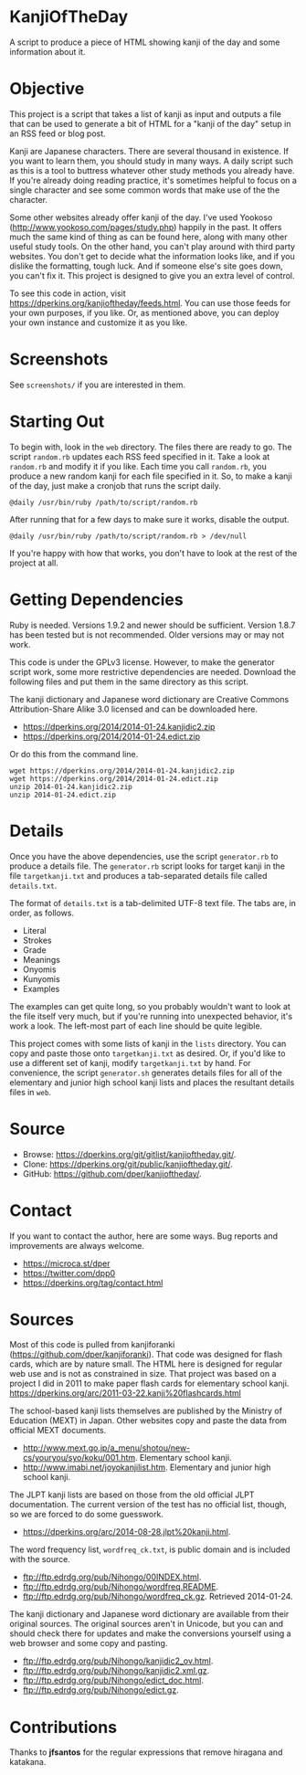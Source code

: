 KanjiOfTheDay
=============

A script to produce a piece of HTML showing kanji of the day and some information about it.


Objective
=========

This project is a script that takes a list of kanji as input and outputs a file that can be used to generate a bit of HTML for a "kanji of the day" setup in an RSS feed or blog post.

Kanji are Japanese characters.  There are several thousand in existence.  If you want to learn them, you should study in many ways.  A daily script such as this is a tool to buttress whatever other study methods you already have.  If you're already doing reading practice, it's sometimes helpful to focus on a single character and see some common words that make use of the the character.

Some other websites already offer kanji of the day.  I've used Yookoso (<http://www.yookoso.com/pages/study.php>) happily in the past.  It offers much the same kind of thing as can be found here, along with many other useful study tools.  On the other hand, you can't play around with third party websites.  You don't get to decide what the information looks like, and if you dislike the formatting, tough luck.  And if someone else's site goes down, you can't fix it.  This project is designed to give you an extra level of control.

To see this code in action, visit <https://dperkins.org/kanjioftheday/feeds.html>.  You can use those feeds for your own purposes, if you like.  Or, as mentioned above, you can deploy your own instance and customize it as you like.


Screenshots
===========

See `screenshots/` if you are interested in them.


Starting Out
============

To begin with, look in the `web` directory.  The files there are ready to go.  The script `random.rb` updates each RSS feed specified in it.  Take a look at `random.rb` and modify it if you like.  Each time you call `random.rb`, you produce a new random kanji for each file specified in it.  So, to make a kanji of the day, just make a cronjob that runs the script daily.

```
@daily /usr/bin/ruby /path/to/script/random.rb
```

After running that for a few days to make sure it works, disable the output.

```
@daily /usr/bin/ruby /path/to/script/random.rb > /dev/null
```

If you're happy with how that works, you don't have to look at the rest of the project at all.


Getting Dependencies
====================

Ruby is needed.  Versions 1.9.2 and newer should be sufficient.  Version 1.8.7 has been tested but is not recommended.  Older versions may or may not work.

This code is under the GPLv3 license.  However, to make the generator script work, some more restrictive dependencies are needed.  Download the following files and put them in the same directory as this script.

The kanji dictionary and Japanese word dictionary are Creative Commons Attribution-Share Alike 3.0 licensed and can be downloaded here.

* <https://dperkins.org/2014/2014-01-24.kanjidic2.zip>
* <https://dperkins.org/2014/2014-01-24.edict.zip>

Or do this from the command line.

    wget https://dperkins.org/2014/2014-01-24.kanjidic2.zip
    wget https://dperkins.org/2014/2014-01-24.edict.zip
    unzip 2014-01-24.kanjidic2.zip
    unzip 2014-01-24.edict.zip


Details
=======

Once you have the above dependencies, use the script `generator.rb` to produce a details file.  The `generator.rb` script looks for target kanji in the file `targetkanji.txt` and produces a tab-separated details file called `details.txt`.

The format of `details.txt` is a tab-delimited UTF-8 text file.  The tabs are, in order, as follows.

* Literal
* Strokes
* Grade
* Meanings
* Onyomis
* Kunyomis
* Examples

The examples can get quite long, so you probably wouldn't want to look at the file itself very much, but if you're running into unexpected behavior, it's work a look.  The left-most part of each line should be quite legible.

This project comes with some lists of kanji in the `lists` directory.  You can copy and paste those onto `targetkanji.txt` as desired.  Or, if you'd like to use a different set of kanji, modify `targetkanji.txt` by hand.  For convenience, the script `generator.sh` generates details files for all of the elementary and junior high school kanji lists and places the resultant details files in `web`.


Source
======

* Browse: <https://dperkins.org/git/gitlist/kanjioftheday.git/>.
* Clone: <https://dperkins.org/git/public/kanjioftheday.git/>.
* GitHub: <https://github.com/dper/kanjioftheday/>.


Contact
=======

If you want to contact the author, here are some ways.  Bug reports and improvements are always welcome.

* <https://microca.st/dper>
* <https://twitter.com/dpp0>
* <https://dperkins.org/tag/contact.html>


Sources
=======

Most of this code is pulled from kanjiforanki (<https://github.com/dper/kanjiforanki>).  That code was designed for flash cards, which are by nature small.  The HTML here is designed for regular web use and is not as constrained in size.  That project was based on a project I did in 2011 to make paper flash cards for elementary school kanji.  <https://dperkins.org/arc/2011-03-22.kanji%20flashcards.html>

The school-based kanji lists themselves are published by the Ministry of Education (MEXT) in Japan.  Other websites copy and paste the data from official MEXT documents.

* <http://www.mext.go.jp/a_menu/shotou/new-cs/youryou/syo/koku/001.htm>.  Elementary school kanji.
* <http://www.imabi.net/joyokanjilist.htm>.  Elementary and junior high school kanji.

The JLPT kanji lists are based on those from the old official JLPT documentation.  The current version of the test has no official list, though, so we are forced to do some guesswork.

* <https://dperkins.org/arc/2014-08-28.jlpt%20kanji.html>.  

The word frequency list, `wordfreq_ck.txt`, is public domain and is included with the source.

* <ftp://ftp.edrdg.org/pub/Nihongo/00INDEX.html>.
* <ftp://ftp.edrdg.org/pub/Nihongo/wordfreq.README>.
* <ftp://ftp.edrdg.org/pub/Nihongo/wordfreq_ck.gz>.  Retrieved 2014-01-24.

The kanji dictionary and Japanese word dictionary are available from their original sources.  The original sources aren't in Unicode, but you can and should check there for updates and make the conversions yourself using a web browser and some copy and pasting.

* <ftp://ftp.edrdg.org/pub/Nihongo/kanjidic2_ov.html>.
* <ftp://ftp.edrdg.org/pub/Nihongo/kanjidic2.xml.gz>.
* <ftp://ftp.edrdg.org/pub/Nihongo/edict_doc.html>.
* <ftp://ftp.edrdg.org/pub/Nihongo/edict.gz>.


Contributions
=============

Thanks to **jfsantos** for the regular expressions that remove hiragana and katakana.